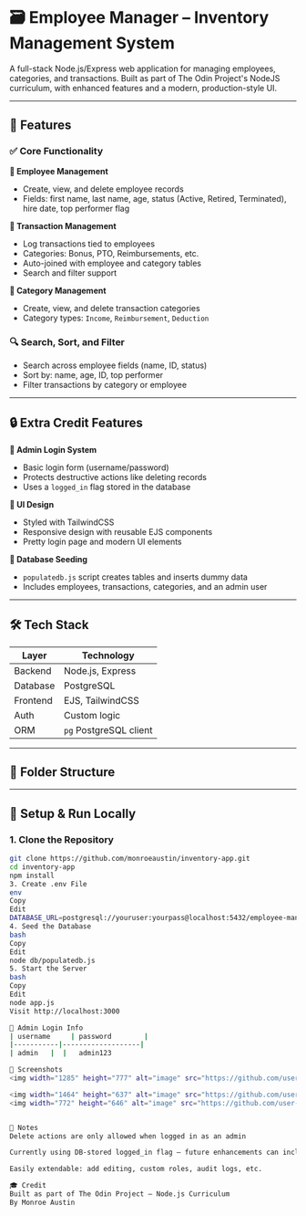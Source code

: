 # 🗃️ Employee Manager – Inventory Management System

A full-stack Node.js/Express web application for managing employees, categories, and transactions. Built as part of The Odin Project's NodeJS curriculum, with enhanced features and a modern, production-style UI.

---

## 🚀 Features

### ✅ Core Functionality

**👤 Employee Management**
- Create, view, and delete employee records
- Fields: first name, last name, age, status (Active, Retired, Terminated), hire date, top performer flag

**💸 Transaction Management**
- Log transactions tied to employees
- Categories: Bonus, PTO, Reimbursements, etc.
- Auto-joined with employee and category tables
- Search and filter support

**📂 Category Management**
- Create, view, and delete transaction categories
- Category types: `Income`, `Reimbursement`, `Deduction`

### 🔍 Search, Sort, and Filter
- Search across employee fields (name, ID, status)
- Sort by: name, age, ID, top performer
- Filter transactions by category or employee

---

## 🔒 Extra Credit Features

**🔐 Admin Login System**
- Basic login form (username/password)
- Protects destructive actions like deleting records
- Uses a `logged_in` flag stored in the database

**🎨 UI Design**
- Styled with TailwindCSS
- Responsive design with reusable EJS components
- Pretty login page and modern UI elements

**🌱 Database Seeding**
- `populatedb.js` script creates tables and inserts dummy data
- Includes employees, transactions, categories, and an admin user

---

## 🛠️ Tech Stack

| Layer     | Technology        |
|-----------|-------------------|
| Backend   | Node.js, Express  |
| Database  | PostgreSQL        |
| Frontend  | EJS, TailwindCSS  |
| Auth      | Custom logic      |
| ORM       | `pg` PostgreSQL client |

---

## 📁 Folder Structure


---

## 🧪 Setup & Run Locally

### 1. Clone the Repository

```bash
git clone https://github.com/monroeaustin/inventory-app.git
cd inventory-app
npm install
3. Create .env File
env
Copy
Edit
DATABASE_URL=postgresql://youruser:yourpass@localhost:5432/employee-manager_db
4. Seed the Database
bash
Copy
Edit
node db/populatedb.js
5. Start the Server
bash
Copy
Edit
node app.js
Visit http://localhost:3000

🔐 Admin Login Info
| username     | password        |
|-----------|-------------------|
| admin   |  |   admin123

📸 Screenshots
<img width="1285" height="777" alt="image" src="https://github.com/user-attachments/assets/47746898-7fba-4284-a54c-4fa6d0694370" />

<img width="1464" height="637" alt="image" src="https://github.com/user-attachments/assets/158a8f97-1c73-4bf7-8881-2ff62f4f456c" />
<img width="772" height="646" alt="image" src="https://github.com/user-attachments/assets/d09fb765-ac56-4c81-8fb7-226e2934268c" />


📌 Notes
Delete actions are only allowed when logged in as an admin

Currently using DB-stored logged_in flag — future enhancements can include JWT or sessions

Easily extendable: add editing, custom roles, audit logs, etc.

🎓 Credit
Built as part of The Odin Project – Node.js Curriculum
By Monroe Austin

